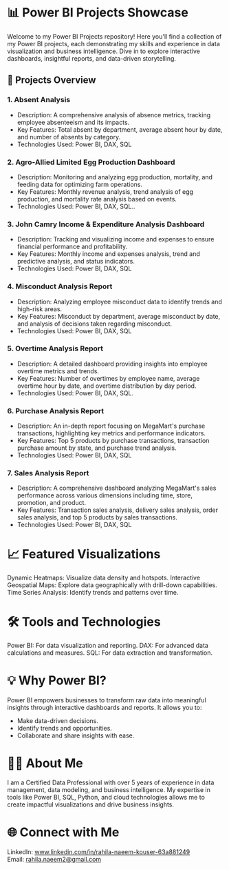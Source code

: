 # 📊 Power BI Projects Showcase
Welcome to my Power BI Projects repository! Here you'll find a collection of my Power BI projects, each demonstrating my skills and experience in data visualization and business intelligence. Dive in to explore interactive dashboards, insightful reports, and data-driven storytelling. 

## 🚀 Projects Overview
### 1. Absent Analysis
- Description: A comprehensive analysis of absence metrics, tracking employee absenteeism and its impacts.
- Key Features: Total absent by department, average absent hour by date, and number of absents by category.
- Technologies Used: Power BI, DAX, SQL

### 2. Agro-Allied Limited Egg Production Dashboard 
- Description: Monitoring and analyzing egg production, mortality, and feeding data for optimizing farm operations.
- Key Features: Monthly revenue analysis, trend analysis of egg production, and mortality rate analysis based on events.
- Technologies Used: Power BI, DAX, SQL..

### 3. John Camry Income & Expenditure Analysis Dashboard
- Description: Tracking and visualizing income and expenses to ensure financial performance and profitability.
- Key Features: Monthly income and expenses analysis, trend and predictive analysis, and status indicators.
- Technologies Used: Power BI, DAX, SQL

### 4. Misconduct Analysis Report 
- Description: Analyzing employee misconduct data to identify trends and high-risk areas.
- Key Features: Misconduct by department, average misconduct by date, and analysis of decisions taken regarding misconduct.
- Technologies Used: Power BI, DAX, SQL

### 5. Overtime Analysis  Report 
- Description: A detailed dashboard providing insights into employee overtime metrics and trends.
- Key Features: Number of overtimes by employee name, average overtime hour by date, and overtime distribution by day period.
- Technologies Used: Power BI, DAX, SQL.

 ### 6. Purchase Analysis Report  
- Description: An in-depth report focusing on MegaMart's purchase transactions, highlighting key metrics and performance indicators.
- Key Features: Top 5 products by purchase transactions, transaction purchase amount by state, and purchase trend analysis.
- Technologies Used: Power BI, DAX, SQL

 ### 7. Sales Analysis Report
- Description: A comprehensive dashboard analyzing MegaMart's sales performance across various dimensions including time, store, promotion, and product.
- Key Features: Transaction sales analysis, delivery sales analysis, order sales analysis, and top 5 products by sales transactions.
- Technologies Used: Power BI, DAX, SQL
 
# 📈 Featured Visualizations
Dynamic Heatmaps: Visualize data density and hotspots.
Interactive Geospatial Maps: Explore data geographically with drill-down capabilities.
Time Series Analysis: Identify trends and patterns over time.

# 🛠 Tools and Technologies
Power BI: For data visualization and reporting.
DAX: For advanced data calculations and measures.
SQL: For data extraction and transformation.

# 💡 Why Power BI?
Power BI empowers businesses to transform raw data into meaningful insights through interactive dashboards and reports. It allows you to:
- Make data-driven decisions.
- Identify trends and opportunities.
- Collaborate and share insights with ease.

# 👨‍💻 About Me
I am a Certified Data Professional with over 5 years of experience in data management, data modeling, and business intelligence. My expertise in tools like Power BI, SQL, Python, and cloud technologies allows me to create impactful visualizations and drive business insights.

# 🌐 Connect with Me
LinkedIn: www.linkedin.com/in/rahila-naeem-kouser-63a881249 <br>
Email: rahila.naeem2@gmail.com
